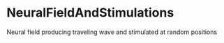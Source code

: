 # NeuralFieldAndStimulations
Neural field producing traveling wave and stimulated at random positions
